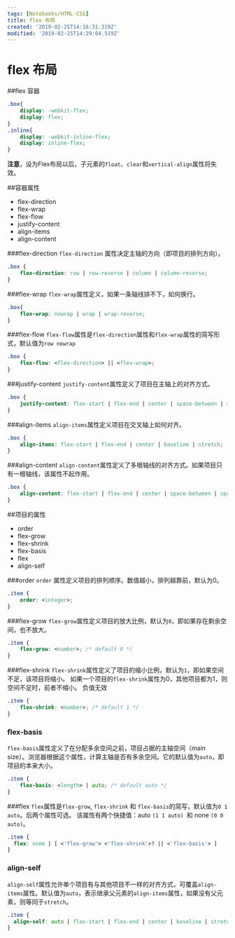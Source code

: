```yaml
---
tags: [Notebooks/HTML-CSS]
title: flex 布局
created: '2019-02-25T14:16:31.319Z'
modified: '2019-02-25T14:29:04.519Z'
---
```


# flex 布局

##flex 容器

```css
.box{
 	display: -webkit-flex; 
 	display: flex;
}
.inline{
	display: -webkit-inline-flex;
	display: inline-flex;
}
```
**注意**，设为Flex布局以后，子元素的`float`、`clear`和`vertical-align`属性将失效。

##容器属性

* flex-direction
* flex-wrap
* flex-flow
* justify-content
* align-items
* align-content

###flex-direction
`flex-direction` 属性决定主轴的方向（即项目的排列方向）。

```css
.box {
	flex-direction: row | row-reverse | column | column-reverse;
}
```

###flex-wrap
`flex-wrap`属性定义，如果一条轴线排不下，如何换行。

```css
.box{
	flex-wrap: nowrap | wrap | wrap-reverse;
}
```
###flex-flow
`flex-flow`属性是`flex-direction`属性和`flex-wrap`属性的简写形式，默认值为`row nowrap`

```css
.box {
	flex-flow: <flex-direction> || <flex-wrap>;
}
```
###justify-content
`justify-content`属性定义了项目在主轴上的对齐方式。

```css
.box {
	justify-content: flex-start | flex-end | center | space-between | space-around;
}
```

###align-items
`align-items`属性定义项目在交叉轴上如何对齐。

```css
.box {
	align-items: flex-start | flex-end | center | baseline | stretch;
}
```

###align-content
`align-content`属性定义了多根轴线的对齐方式。如果项目只有一根轴线，该属性不起作用。

```css
.box {
	align-content: flex-start | flex-end | center | space-between | space-around | stretch;
}
```

##项目的属性

* order
* flex-grow
* flex-shrink
* flex-basis
* flex
* align-self

###order
`order`  属性定义项目的排列顺序。数值越小，排列越靠前，默认为0。

```css
.item {
	order: <integer>;
}
```
###flex-grow
`flex-grow`属性定义项目的放大比例，默认为`0`，即如果存在剩余空间，也不放大。

```css
.item {
	flex-grow: <number>; /* default 0 */
}
```

###flex-shrink
`flex-shrink`属性定义了项目的缩小比例，默认为`1`，即如果空间不足，该项目将缩小。
如果一个项目的`flex-shrink`属性为0，其他项目都为1，则空间不足时，前者不缩小。
负值无效

```css
.item {
	flex-shrink: <number>; /* default 1 */
}
```
### flex-basis
`flex-basis`属性定义了在分配多余空间之前，项目占据的主轴空间（main size）。浏览器根据这个属性，计算主轴是否有多余空间。它的默认值为`auto`，即项目的本来大小。

```css
.item {
	flex-basis: <length> | auto; /* default auto */
}
```

###flex
`flex`属性是`flex-grow`, `flex-shrink` 和 `flex-basis`的简写，默认值为`0 1 auto`。后两个属性可选。
该属性有两个快捷值：auto `(1 1 auto) `和 none `(0 0 auto)`。

```css
.item {
  flex: none | [ <'flex-grow'> <'flex-shrink'>? || <'flex-basis'> ]
}
```


### align-self

`align-self`属性允许单个项目有与其他项目不一样的对齐方式，可覆盖`align-items`属性。默认值为`auto`，表示继承父元素的`align-items`属性，如果没有父元素，则等同于`stretch`。

```css
.item {
  align-self: auto | flex-start | flex-end | center | baseline | stretch;
}
```
